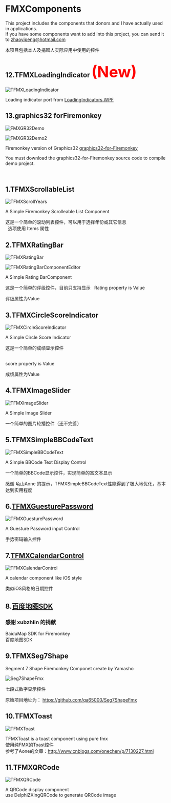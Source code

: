 # FMXComponents

This project includes the components that donors and I have actually used in applications.<br> 
If you have some components want to add into this project, you can send it to zhaoyipeng@hotmail.com

本项目包括本人及捐赠人实际应用中使用的控件

## 12.TFMXLoadingIndicator  <font color=red size=12>(New)</font>


![TFMXLoadingIndicator](SnapShots/FMXLoadingIndicator.gif)  

Loading indicator port from [LoadingIndicators.WPF](https://github.com/100GPing100/LoadingIndicators.WPF)

## 13.graphics32 forFiremonkey

![FMXGR32Demo](SnapShots/FMXGR32Demo.gif)  

![FMXGR32Demo2](SnapShots/FMXGR32Demo2.gif)  

Firemonkey version of Graphics32 [graphics32-for-Firemonkey](https://github.com/zhaoyipeng/graphics32-for-Firemonkey)

You must download the graphics32-for-Firemonkey source code to compile demo project.

 
## 1.TFMXScrollableList

![TFMXScrollYears](SnapShots/FMXScrollableList.gif)  

A Simple Firemonkey Scrolleable List Component  

这是一个简单的滚动列表控件，可以用于选择年份或其它信息  
 
选项使用 Items 属性  


## 2.TFMXRatingBar  

![TFMXRatingBar](SnapShots/FMXRatingBar.gif)<br>

![TFMXRatingBarComponentEditor](SnapShots/FMXRatingBarED.gif)<br>

A Simple Rating BarComponent  

这是一个简单的评级控件，目前只支持显示 
 
Rating property is Value  

评级属性为Value  

## 3.TFMXCircleScoreIndicator

![TFMXCircleScoreIndicator](SnapShots/FMXCircleScoreIndicator.gif)  

A Simple Circle Score Indicator  

这是一个简单的成绩显示控件  
 

score property is Value  

成绩属性为Value  

## 4.TFMXImageSlider

![TFMXImageSlider](SnapShots/FMXImageSlider.gif)  

A Simple Image Slider

一个简单的图片轮播控件（还不完善）
 
## 5.TFMXSimpleBBCodeText

![TFMXSimpleBBCodeText](SnapShots/FMXSimpleBBCodeText.gif)  

A Simple BBCode Text Display Control 

一个简单的BBCode显示控件，实现简单的富文本显示

感谢 龟山Aone 的提示，TFMXSimpleBBCodeText性能得到了极大地优化，基本达到实用程度

## 6.[TFMXGuesturePassword](Documents/FMXGesturePassword.md)

![TFMXGuesturePassword](SnapShots/FMXGuesturePassword.gif)  

A Guesture Password input Control 

手势密码输入控件

## 7.[TFMXCalendarControl](Documents/FMXCalendarControl.md)

![TFMXCalendarControl](SnapShots/FMXCalendarControl.gif)  

A calendar component like iOS style

类似iOS风格的日期控件

## 8.[百度地图SDK](BaiduMapSDK/)

### 感谢 xubzhlin 的捐献<br>
BaiduMap SDK for Firemonkey<br>
百度地图SDK

## 9.TFMXSeg7Shape

Segment 7 Shape Firemonkey Componet create by Yamasho

![Seg7ShapeFmx](SnapShots/FMXSeg7Shape.gif)  

七段式数字显示控件

原始项目地址为：
https://github.com/qa65000/Seg7ShapeFmx

## 10.TFMXToast

![TFMXToast](SnapShots/FMXToast.gif)  

TFMXToast is a toast component using pure fmx<br>
使用纯FMX的Toast控件<br>
参考了Aone的文章：http://www.cnblogs.com/onechen/p/7130227.html <br> 

## 11.TFMXQRCode

![TFMXQRCode](SnapShots/FMXQRCode.gif)  

A QRCode display component<br>
use DelphiZXingQRCode to generate QRCode image<br>


